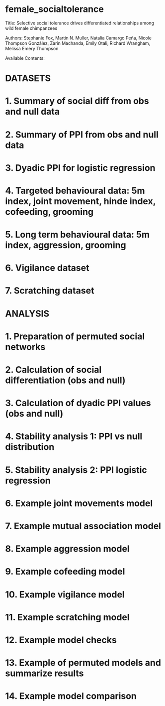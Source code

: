 # female_socialtolerance

Title: Selective social tolerance drives differentiated relationships among wild female chimpanzees
                    
Authors: Stephanie Fox, Martin N. Muller, Natalia Camargo Peña, Nicole Thompson González, Zarin Machanda, Emily Otali, Richard Wrangham, Melissa Emery Thompson

Available Contents:

# DATASETS
# 1. Summary of social diff from obs and null data
# 2. Summary of PPI from obs and null data 
# 3. Dyadic PPI for logistic regression
# 4. Targeted behavioural data: 5m index, joint movement, hinde index, cofeeding, grooming
# 5. Long term behavioural data: 5m index, aggression, grooming
# 6. Vigilance dataset
# 7. Scratching dataset

# ANALYSIS 
# 1. Preparation of permuted social networks
# 2. Calculation of social differentiation (obs and null)
# 3. Calculation of dyadic PPI values (obs and null)
# 4. Stability analysis 1: PPI vs null distribution
# 5. Stability analysis 2: PPI logistic regression
# 6. Example joint movements model
# 7. Example mutual association model
# 8. Example aggression model
# 9. Example cofeeding model
# 10. Example vigilance model
# 11. Example scratching model
# 12. Example model checks
# 13. Example of permuted models and summarize results
# 14. Example model comparison
